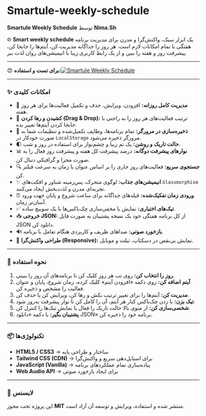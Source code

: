 # Smartule-weekly-schedule
**Smartule Weekly Schedule** توسط **Nima.Sh**

🌐 **Smart weekly schedule** یک ابزار سبک، واکنش‌گرا و مدرن برای مدیریت برنامه هفتگی با تمام امکانات لازم است.
هر روز را جداگانه مدیریت کن، آیتم‌ها را جابجا کن، پیشرفت روز و هفته را ببین و از یک رابط کاربری زیبا با انیمیشن‌های روان لذت ببر.

-----

😍 **برای تست و استفاده:**[![Smartule Weekly Schedule](https://img.shields.io/badge/Smartule%20Weekly%20Schedule-View-87CEEB?style=for-the-badge&logoColor=gray)](https://nima-shaheswarzadeh.github.io/Smartule-weekly-schedule)

-----

### ✨ امکانات کلیدی

  - 📅 **مدیریت کامل روزانه:** افزودن، ویرایش، حذف و تکمیل فعالیت‌ها برای هر روز هفته.
  - 🔄 **کشیدن و رها کردن (Drag & Drop):** ترتیب فعالیت‌های هر روز را به راحتی با جابجا کردن آیتم‌ها تغییر بده.
  - 💾 **ذخیره‌سازی در مرورگر:** تمام برنامه‌ها، وظایف تکمیل‌شده و تنظیمات شما به صورت خودکار در `LocalStorage` مرورگر ذخیره می‌شود.
  - 🌓 **حالت تاریک و روشن:** یک تم زیبا و چشم‌نواز برای استفاده در روز و شب.
  - 📊 **نوارهای پیشرفت دوگانه:** درصد پیشرفت کل هفته و پیشرفت روز فعال را به صورت مجزا و گرافیکی دنبال کن.
  - 🔍 **جستجوی سریع:** فعالیت‌های روز جاری را بر اساس عنوان یا زمان به سرعت فیلتر کن.
  - ✨ **انیمیشن‌های جذاب:** لوگوی متحرک، پس‌زمینه شناور و افکت‌های `Glassmorphism` تجربه‌ای مدرن و لذت‌بخش ایجاد می‌کنند.
  - ⏰ **ورودی زمان تفکیک‌شده:** فیلدهای جداگانه برای ساعت شروع و پایان جهت ورود آسان‌تر زمان.
  - ✅ **تیک‌های اختیاری:** نمایش یا مخفی‌سازی چک‌باکس‌ها با یک سوییچ ساده.
  - 📥 **خروجی JSON:** از کل برنامه هفتگی خود یک نسخه پشتیبان به صورت فایل JSON دانلود کن.
  - 🔊 **بازخورد صوتی:** صداهای ظریف و کاربردی هنگام تعامل با برنامه.
  - 📱 **طراحی واکنش‌گرا (Responsive):** نمایش بی‌نقص در دسکتاپ، تبلت و موبایل.

-----

### 🚀 نحوه استفاده

1.  **روز را انتخاب کن:** روی تب هر روز کلیک کن تا برنامه‌های آن روز را ببینی.
2.  **آیتم اضافه کن:** روی دکمه «افزودن آیتم» کلیک کرده، زمان شروع، پایان و عنوان فعالیت را مشخص و ذخیره کن.
3.  **مدیریت کن:** آیتم‌ها را برای تغییر ترتیب بکش و رها کن، ویرایش کن یا حذف کن.
4.  **تیک بزن:** با زدن چک‌باکس کنار هر آیتم، آن را کامل کن تا نوار پیشرفت به‌روز شود.
5.  **شخصی‌سازی کن:** از منوی بالا حالت تاریک را فعال یا نمایش تیک‌ها را کنترل کن.
6.  **پشتیبان بگیر:** با دکمه «دانلود JSON» برنامه خود را ذخیره کن.

-----

### 📦 تکنولوژی‌ها

  - **HTML5 / CSS3** → ساختار و طراحی پایه
  - **Tailwind CSS (CDN)** → برای استایل‌دهی سریع و واکنش‌گرا
  - **JavaScript (Vanilla)** → پیاده‌سازی تمام عملکردهای برنامه
  - **Web Audio API** → برای ایجاد بازخورد صوتی

-----

### 📁 لایسنس

این پروژه تحت مجوز **MIT** منتشر شده و استفاده، ویرایش و توسعه آن آزاد است.
